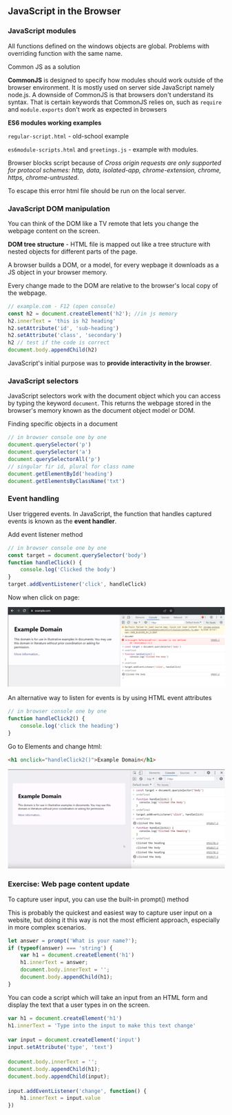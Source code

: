 ## JavaScript in the Browser

### JavaScript modules

All functions defined on the windows objects are global. Problems with overriding function with the same name. 

Common JS as a solution

**CommonJS** is designed to specify how modules should work outside of the browser environment. It is mostly used on server side JavaScript namely node.js. A downside of CommonJS is that browsers don't understand its syntax. That is certain keywords that CommonJS relies on, such as `require` and `module.exports` don't work as expected in browsers

**ES6 modules working examples** 

`regular-script.html` - old-school example

`es6module-scripts.html` and `greetings.js` - example with modules. 

Browser blocks script because of *Cross origin requests are only supported for protocol schemes: http, data, isolated-app, chrome-extension, chrome, https, chrome-untrusted*. 

To escape this error html file should be run on the local server. 

### JavaScript DOM manipulation

You can think of the DOM like a TV remote that lets you change the webpage content on the screen. 

**DOM tree structure** - HTML file is mapped out like a tree structure with nested objects for different parts of the page. 

A browser builds a DOM, or a model, for every wepbage it downloads as a JS object in your browser memory. 

Every change made to the DOM are relative to the browser's local copy of the webpage. 

```js
// example.com - F12 (open console)
const h2 = document.createElement('h2'); //in js memory
h2.innerText = 'this is h2 heading'
h2.setAttribute('id', 'sub-heading') 
h2.setAttribute('class', 'secondary') 
h2 // test if the code is correct
document.body.appendChild(h2)
```

JavaScript's initial purpose was to **provide interactivity in the browser**. 

### JavaScript selectors

JavaScript selectors work with the document object which you can access by typing the keyword `document`. This returns the webpage stored in the browser's memory known as the document object model or DOM. 

Finding specific objects in a document

```js
// in browser console one by one 
document.querySelector('p')
document.querySelector('a')
document.querySelectorAll('p')
// singular fir id, plural for class name 
document.getElementById('heading')
document.getElementsByClassName('txt')
```

### Event handling

User triggered events. In JavaScript, the function that handles captured events is known as the **event handler**.

Add event listener method

```js
// in browser console one by one 
const target = document.querySelector('body')
function handleClick() {
    console.log('Clicked the body') 
}
target.addEventListener('click', handleClick)
```

Now when click on page:

![](notesimg\01.png)

An alternative way to listen for events is by using HTML event attributes

```js
// in browser console one by one 
function handleClick2() {
    console.log('click the heading')
}
```

Go to Elements and change html: 

```html
<h1 onclick="handleClick2()">Example Domain</h1>
```

![](notesimg\02.png)

### Exercise: Web page content update

To capture user input, you can use the built-in prompt() method

This is probably the quickest and easiest way to capture user input on a website, but doing it this way is not the most efficient approach, especially in more complex scenarios.

```js
let answer = prompt('What is your name?');
if (typeof(answer) === 'string') {
	var h1 = document.createElement('h1')
	h1.innerText = answer;
	document.body.innerText = '';
	document.body.appendChild(h1);
}
```

You can code a script which will take an input from an HTML form and display the text that a user types in on the screen.

```js
var h1 = document.createElement('h1')
h1.innerText = 'Type into the input to make this text change'

var input = document.createElement('input')
input.setAttribute('type', 'text')

document.body.innerText = '';
document.body.appendChild(h1);
document.body.appendChild(input);

input.addEventListener('change', function() {
    h1.innerText = input.value
})
```

